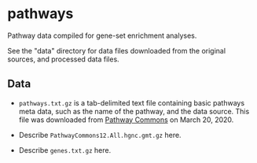 # pathways

Pathway data compiled for gene-set enrichment analyses.

See the "data" directory for data files downloaded from the original
sources, and processed data files.

## Data

+ `pathways.txt.gz` is a tab-delimited text file containing basic
  pathways meta data, such as the name of the pathway, and the data
  source. This file was downloaded from [Pathway
  Commons][pc-12-downloads] on March 20, 2020.

+ Describe `PathwayCommons12.All.hgnc.gmt.gz` here.

+ Describe `genes.txt.gz` here.

[pc-12-downloads]: https://www.pathwaycommons.org/archives/PC2/v12
